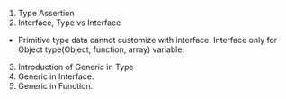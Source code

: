 1. Type Assertion
2. Interface, Type vs Interface
-  Primitive type data cannot customize with interface. Interface only for Object type(Object, function, array) variable.
3. Introduction of Generic in Type
4. Generic in Interface.
5. Generic in Function.
